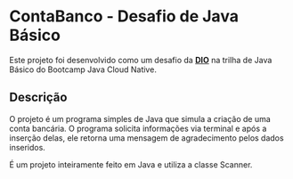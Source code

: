 # ContaBanco - Desafio de Java Básico

Este projeto foi desenvolvido como um desafio da [**DIO**](www.dio.me) na trilha de Java Básico do Bootcamp Java Cloud Native.

## Descrição

O projeto é um programa simples de Java que simula a criação de uma conta bancária. O programa solicita informações via terminal e após a inserção delas, ele retorna uma mensagem de agradecimento pelos dados inseridos.

É um projeto inteiramente feito em Java e utiliza a classe Scanner.
